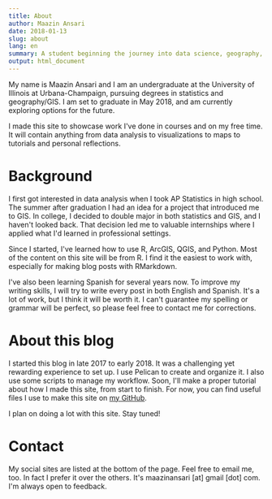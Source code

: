 ```yaml
---
title: About
author: Maazin Ansari
date: 2018-01-13
slug: about
lang: en
summary: A student beginning the journey into data science, geography, and blogging
output: html_document
---
```


My name is Maazin Ansari and I am an undergraduate at the University of Illinois at Urbana-Champaign, 
pursuing degrees in statistics and geography/GIS. I am set to graduate in May 2018, and am currently exploring options for the future. 

I made this site to showcase work I've done in courses and on my free time. 
It will contain anything from data analysis to visualizations to maps to tutorials and personal reflections. 

# Background 

I first got interested in data analysis when I took AP Statistics in high school. 
The summer after graduation I had an idea for a project that introduced me to GIS. 
In college, I decided to double major in both statistics and GIS, and I haven't looked back. 
That decision led me to valuable internships where I applied what I'd learned in professional settings. 

Since I started, I've learned how to use R, ArcGIS, QGIS, and Python. 
Most of the content on this site will be from R. 
I find it the easiest to work with, especially for making blog posts with RMarkdown.

I've also been learning Spanish for several years now. To improve my writing skills, I will try to write every post in
both English and Spanish. It's a lot of work, but I think it will be worth it. 
I can't guarantee my spelling or grammar will be perfect, so please feel free to contact me for corrections.

# About this blog

I started this blog in late 2017 to early 2018. It was a challenging yet rewarding experience to set up. 
I use Pelican to create and organize it. I also use some scripts to manage my workflow. 
Soon, I'll make a proper tutorial about how I made this site, from start to finish. 
For now, you can find useful files I use to make this site on [my GitHub](https://github.com/maazinansari/maazinansari).

I plan on doing a lot with this site. Stay tuned!

# Contact

My social sites are listed at the bottom of the page. Feel free to email me, too. In fact I prefer it over the others.
It's maazinansari [at] gmail [dot] com. I'm always open to feedback.